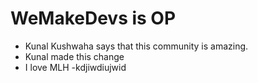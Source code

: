 # WeMakeDevs is OP

- Kunal Kushwaha says that this community is amazing.
- Kunal made this change
- I love MLH
-kdjiwdiujwid
